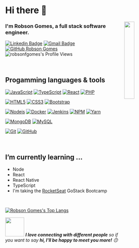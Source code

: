# Hi there 👋

<img width="25%" align="right" alt="" src="https://github.com/robsonfgomes/robsonfgomes/blob/master/images/launch_day.svg" />

### I'm Robson Gomes, a full stack software engineer.

[![Linkedin Badge](https://img.shields.io/badge/-LinkedIn-blue?style=flat-square&logo=Linkedin&logoColor=white&link=https://www.linkedin.com/in/robson-gomes-575396b5/)](https://www.linkedin.com/in/robson-gomes-575396b5/) 
[![Gmail Badge](https://img.shields.io/badge/-Gmail-Red?style=flat-square&logo=Gmail&logoColor=white&link=mailto:fgomes.robson@gmail.com)](mailto:fgomes.robson@gmail.com)
[![GitHub Robson Gomes](https://img.shields.io/github/followers/robsonfgomes?label=follow&style=social)](https://github.com/robsonfgomes)
<img src="https://img.shields.io/badge/dynamic/json?url=https://api.countapi.xyz/hit/visitor-badge/robsonfgomes&label=Profile%20Views&query=value" alt="robsonfgomes's Profile Views">


&nbsp;
&nbsp;

## Progamming languages & tools

[![JavaScript](https://img.shields.io/badge/-JavaScript-black?style=flat-square&logo=javascript&link=https://github.com/robsonfgomes/)](https://github.com/robsonfgomes/)
[![TypeScript](https://img.shields.io/badge/-TypeScript-007ACC?style=flat-square&logo=typescript&link=https://github.com/robsonfgomes/)](https://github.com/robsonfgomes/)
[![React](https://img.shields.io/badge/-React-000?style=flat-square&logo=react&link=https://github.com/robsonfgomes/)](https://github.com/robsonfgomes/)
[![PHP](https://img.shields.io/badge/-PHP-777BB4?style=flat-square&logo=php&logoColor=FFF&link=https://github.com/robsonfgomes/)](https://github.com/robsonfgomes/)

[![HTML5](https://img.shields.io/badge/-HTML5-E34F26?style=flat-square&logo=html5&logoColor=FFF&link=https://github.com/robsonfgomes/)](https://github.com/robsonfgomes/)
[![CSS3](https://img.shields.io/badge/-CSS3-1572B6?style=flat-square&logo=css3&link=https://github.com/robsonfgomes/)](https://github.com/robsonfgomes/)
[![Bootstrap](https://img.shields.io/badge/-Bootstrap-563D7C?style=flat-square&logo=bootstrap&link=https://github.com/robsonfgomes/)](https://github.com/robsonfgomes/)

[![Nodejs](https://img.shields.io/badge/-Nodejs-339933?style=flat-square&logo=Node.js&logoColor=FFF&link=https://github.com/robsonfgomes/)](https://github.com/robsonfgomes/)
[![Docker](https://img.shields.io/badge/-Vagrant-1563FF?style=flat-square&logo=vagrant&link=https://github.com/robsonfgomes/)](https://github.com/robsonfgomes/)
[![Jenkins](https://img.shields.io/badge/-Jenkins-D24939?style=flat-square&logo=jenkins&logoColor=FFF&link=https://github.com/robsonfgomes/)](https://github.com/robsonfgomes/)
[![NPM](https://img.shields.io/badge/-NPM-CB3837?style=flat-square&logo=npm&link=https://github.com/robsonfgomes/)](https://github.com/robsonfgomes/)
[![Yarn](https://img.shields.io/badge/-Yarn-2C8EBB?style=flat-square&logo=yarn&logoColor=FFF&link=https://github.com/robsonfgomes/)](https://github.com/robsonfgomes/)

[![MongoDB](https://img.shields.io/badge/-MongoDB-47A248?style=flat-square&logo=mongodb&logoColor=FFF&link=https://github.com/robsonfgomes/)](https://github.com/robsonfgomes/)
[![MySQL](https://img.shields.io/badge/-MySQL-4479A1?style=flat-square&logo=mysql&logoColor=FFF&link=https://github.com/robsonfgomes/)](https://github.com/robsonfgomes/)

[![Git](https://img.shields.io/badge/-Git-black?style=flat-square&logo=git&link=https://github.com/robsonfgomes/)](https://github.com/robsonfgomes/)
[![GitHub](https://img.shields.io/badge/-GitHub-181717?style=flat-square&logo=github&link=https://github.com/robsonfgomes/)](https://github.com/robsonfgomes/)


&nbsp;
&nbsp;

## I’m currently learning ...
- Node
- React
- React Native
- TypeScript
- I'm taking the <a href="https://rocketseat.com.br/" target="_blank">RocketSeat</a> GoStack Bootcamp

&nbsp;
&nbsp;


[![Robson Gomes's Top Langs](https://github-readme-stats.vercel.app/api/top-langs/?username=robsonfgomes&layout=compact)](https://github.com/robsonfgomes/)

<img src="https://media.giphy.com/media/LnQjpWaON8nhr21vNW/giphy.gif" width="60"> <em><b>I love connecting with different people</b> so if you want to say <b>hi, I'll be happy to meet you more!</b> 🙃</em>

<!--
Here are some ideas to get you started:

- 🔭 I’m currently working on ...
- 🌱 I’m currently learning ...
- 👯 I’m looking to collaborate on ...
- 🤔 I’m looking for help with ...
- 💬 Ask me about ...
- 📫 How to reach me: ...
- 😄 Pronouns: ...
- ⚡ Fun fact: ...
-->
